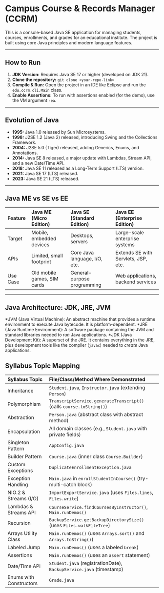 # Campus Course & Records Manager (CCRM)

This is a console-based Java SE application for managing students, courses, enrollments, and grades for an educational institute. The project is built using core Java principles and modern language features.

---

## How to Run
1.  **JDK Version:** Requires Java SE 17 or higher (developed on JDK 21).
2.  **Clone the repository:** `git clone <your-repo-link>`
3.  **Compile & Run:** Open the project in an IDE like Eclipse and run the `edu.ccrm.cli.Main` class.
4.  **Enable Assertions:** To run with assertions enabled (for the demo), use the VM argument `-ea`.

---

## Evolution of Java
- **1995:** Java 1.0 released by Sun Microsystems.
- **1998:** J2SE 1.2 (Java 2) released, introducing Swing and the Collections Framework.
- **2004:** J2SE 5.0 (Tiger) released, adding Generics, Enums, and Annotations.
- **2014:** Java SE 8 released, a major update with Lambdas, Stream API, and a new Date/Time API.
- **2018:** Java SE 11 released as a Long-Term Support (LTS) version.
- **2021:** Java SE 17 (LTS) released.
- **2023:** Java SE 21 (LTS) released.

---

## Java ME vs SE vs EE

| Feature          | Java ME (Micro Edition)    | Java SE (Standard Edition)    | Java EE (Enterprise Edition)       |
|:-----------------|:---------------------------|:------------------------------|:-----------------------------------|
|   Target         | Mobile, embedded devices   | Desktops, servers             | Large-scale enterprise systems     |
|   APIs           | Limited, small footprint   | Core Java language, I/O, etc. | Extends SE with Servlets, JSP, etc.|
|   Use Case       | Old mobile games, SIM cards| General-purpose programming   | Web applications, backend services |

---

## Java Architecture: JDK, JRE, JVM
*JVM (Java Virtual Machine):  An abstract machine that provides a runtime environment to execute Java bytecode. It is platform-dependent.
*JRE (Java Runtime Environment): A software package containing the JVM and standard libraries needed to *run* Java applications.
*JDK (Java Development Kit): A superset of the JRE. It contains everything in the JRE, plus development tools like the compiler (`javac`) needed to *create* Java applications.


## Syllabus Topic Mapping

| Syllabus Topic            | File/Class/Method Where Demonstrated                                 |
|:--------------------------|:---------------------------------------------------------------------|
| Inheritance               | `Student.java`, `Instructor.java` (extending `Person`)                 |
| Polymorphism              | `TranscriptService.generateTranscript()` (calls `course.toString()`) |
| Abstraction               | `Person.java` (abstract class with abstract method)                  |
| Encapsulation             | All domain classes (e.g., `Student.java` with private fields)        |
| Singleton Pattern         | `AppConfig.java`                                                     |
| Builder Pattern           | `Course.java` (inner class `Course.Builder`)                           |
| Custom Exceptions         | `DuplicateEnrollmentException.java`                                  |
| Exception Handling        | `Main.java` in `enrollStudentInCourse()` (try-multi-catch block)     |
| NIO.2 & Streams (I/O)     | `ImportExportService.java` (uses `Files.lines`, `Files.write`)       |
| Lambdas & Streams API     | `CourseService.findCoursesByInstructor()`, `Main.runDemos()`         |
| Recursion                 | `BackupService.getBackupDirectorySize()` (uses `Files.walkFileTree`) |
| Arrays Utility Class      | `Main.runDemos()` (uses `Arrays.sort()` and `Arrays.toString()`)     |
| Labeled Jump              | `Main.runDemos()` (uses a labeled `break`)                           |
| Assertions                | `Main.runDemos()` (uses an `assert` statement)                       |
| Date/Time API             | `Student.java` (registrationDate), `BackupService.java` (timestamp)  |
| Enums with Constructors   | `Grade.java`                                                         |
